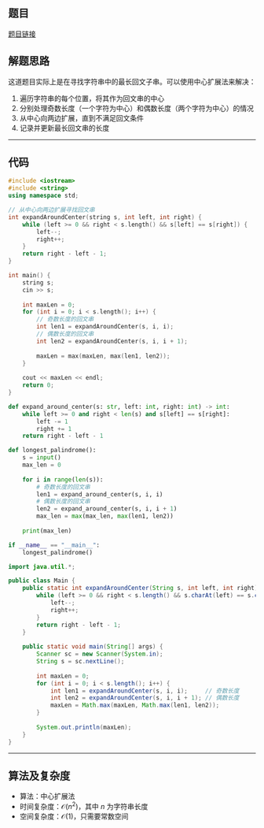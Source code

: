 ## 题目
[题目链接](https://www.nowcoder.com/practice/3cd4621963e8454594f00199f4536bb1?tpId=37&tqId=36856&sourceUrl=/exam/oj&channenl=wgithub&fromPut=wgithub)

## 解题思路

这道题目实际上是在寻找字符串中的最长回文子串。可以使用中心扩展法来解决：

1. 遍历字符串的每个位置，将其作为回文串的中心
2. 分别处理奇数长度（一个字符为中心）和偶数长度（两个字符为中心）的情况
3. 从中心向两边扩展，直到不满足回文条件
4. 记录并更新最长回文串的长度

---

## 代码

```c++
#include <iostream>
#include <string>
using namespace std;

// 从中心向两边扩展寻找回文串
int expandAroundCenter(string s, int left, int right) {
    while (left >= 0 && right < s.length() && s[left] == s[right]) {
        left--;
        right++;
    }
    return right - left - 1;
}

int main() {
    string s;
    cin >> s;
    
    int maxLen = 0;
    for (int i = 0; i < s.length(); i++) {
        // 奇数长度的回文串
        int len1 = expandAroundCenter(s, i, i);
        // 偶数长度的回文串
        int len2 = expandAroundCenter(s, i, i + 1);
        
        maxLen = max(maxLen, max(len1, len2));
    }
    
    cout << maxLen << endl;
    return 0;
}
```

```python
def expand_around_center(s: str, left: int, right: int) -> int:
    while left >= 0 and right < len(s) and s[left] == s[right]:
        left -= 1
        right += 1
    return right - left - 1

def longest_palindrome():
    s = input()
    max_len = 0
    
    for i in range(len(s)):
        # 奇数长度的回文串
        len1 = expand_around_center(s, i, i)
        # 偶数长度的回文串
        len2 = expand_around_center(s, i, i + 1)
        max_len = max(max_len, max(len1, len2))
    
    print(max_len)

if __name__ == "__main__":
    longest_palindrome()
```

```java
import java.util.*;

public class Main {
    public static int expandAroundCenter(String s, int left, int right) {
        while (left >= 0 && right < s.length() && s.charAt(left) == s.charAt(right)) {
            left--;
            right++;
        }
        return right - left - 1;
    }
    
    public static void main(String[] args) {
        Scanner sc = new Scanner(System.in);
        String s = sc.nextLine();
        
        int maxLen = 0;
        for (int i = 0; i < s.length(); i++) {
            int len1 = expandAroundCenter(s, i, i);     // 奇数长度
            int len2 = expandAroundCenter(s, i, i + 1); // 偶数长度
            maxLen = Math.max(maxLen, Math.max(len1, len2));
        }
        
        System.out.println(maxLen);
    }
}
```

---

## 算法及复杂度
- 算法：中心扩展法
- 时间复杂度：$\mathcal{O}(n^2)$，其中 $n$ 为字符串长度
- 空间复杂度：$\mathcal{O}(1)$，只需要常数空间
